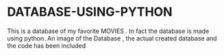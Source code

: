 # DATABASE-USING-PYTHON
This is a database of my favorite MOVIES . In fact the database is made using python.
An image of the Database , the actual created database and the code has been included
